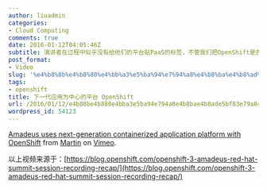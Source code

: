 ```yaml
---
author: liuadmin
categories:
- Cloud Computing
comments: true
date: 2016-01-12T04:05:46Z
subtitle: 演讲者在过程中似乎没有给他们的平台贴PaaS的标签，不管我们把OpenShift是否叫做PaaS平台。从这个案例中我们确实看到了，什么是以应用为中心的平台。把业务应用和基础架构彻底解耦。给业务应用这一端的挑战是，基于docker重构业务应用；给基础架构的挑战是，给它添加更多的服务提供和工作负载调度的智能，几乎消除资源部署配置的手工干预。
post_format:
- Video
slug: '%e4%b8%8b%e4%b8%80%e4%bb%a3%e5%ba%94%e7%94%a8%e4%b8%ba%e4%b8%ad%e5%bf%83%e7%9a%84%e5%b9%b3%e5%8f%b0-openshift'
tags:
- openshift
title: 下一代应用为中心的平台 OpenShift
url: /2016/01/12/e4b88be4b880e4bba3e5ba94e794a8e4b8bae4b8ade5bf83e79a84e5b9b3e58fb0-openshift/
wordpress_id: 54123
---
```


[Amadeus uses next-generation containerized application platform with OpenShift](https://vimeo.com/151465422) from [Martin](https://vimeo.com/martinliu) on [Vimeo](https://vimeo.com).

以上视频来源于：[https://blog.openshift.com/openshift-3-amadeus-red-hat-summit-session-recording-recap/](https://blog.openshift.com/openshift-3-amadeus-red-hat-summit-session-recording-recap/)
